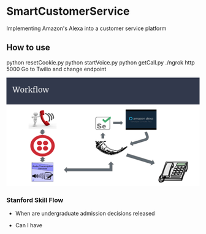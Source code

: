 # SmartCustomerService
Implementing Amazon's Alexa into a customer service platform

## How to use

python resetCookie.py
python startVoice.py
python getCall.py
./ngrok http 5000
Go to Twilio and change endpoint


<p align="center">
<img src ="static/workflow.png">
</p>


### Stanford Skill Flow

- When are undergraduate admission decisions released

- Can I have
